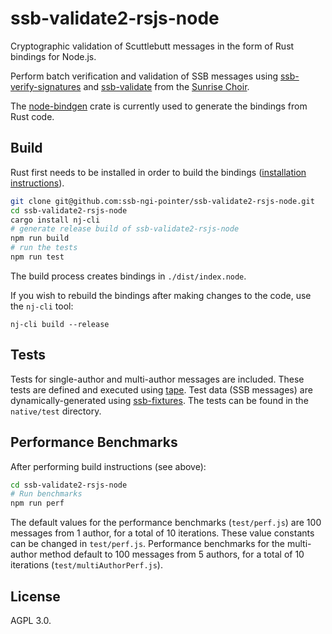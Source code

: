 # ssb-validate2-rsjs-node

Cryptographic validation of Scuttlebutt messages in the form of Rust bindings for Node.js.

Perform batch verification and validation of SSB messages using [ssb-verify-signatures](https://crates.io/crates/ssb-verify-signatures) and [ssb-validate](https://github.com/mycognosist/ssb-validate) from the [Sunrise Choir](https://github.com/sunrise-choir).

The [node-bindgen](https://github.com/infinyon/node-bindgen) crate is currently used to generate the bindings from Rust code.

## Build

Rust first needs to be installed in order to build the bindings ([installation instructions](https://rustup.rs/)).

```bash
git clone git@github.com:ssb-ngi-pointer/ssb-validate2-rsjs-node.git
cd ssb-validate2-rsjs-node
cargo install nj-cli
# generate release build of ssb-validate2-rsjs-node
npm run build
# run the tests
npm run test
```

The build process creates bindings in `./dist/index.node`.

If you wish to rebuild the bindings after making changes to the code, use the `nj-cli` tool:

`nj-cli build --release`

## Tests

Tests for single-author and multi-author messages are included. These tests are defined and executed using [tape](https://www.npmjs.com/package/tape). Test data (SSB messages) are dynamically-generated using [ssb-fixtures](https://github.com/ssb-ngi-pointer/ssb-fixtures). The tests can be found in the `native/test` directory.

## Performance Benchmarks

After performing build instructions (see above):

```bash
cd ssb-validate2-rsjs-node
# Run benchmarks
npm run perf
```

The default values for the performance benchmarks (`test/perf.js`) are 100 messages from 1 author, for a total of 10 iterations. These value constants can be changed in `test/perf.js`. Performance benchmarks for the multi-author method default to 100 messages from 5 authors, for a total of 10 iterations (`test/multiAuthorPerf.js`).

## License

AGPL 3.0.
